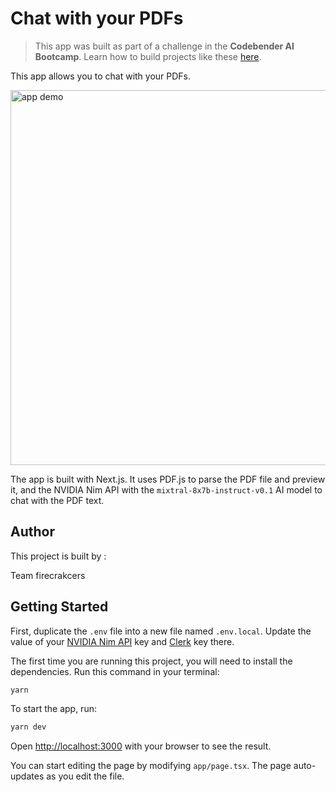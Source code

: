 # Chat with your PDFs

> This app was built as part of a challenge in the **Codebender AI Bootcamp**. Learn how to build projects like these [here](https://lastcodebender.com/bootcamp).

This app allows you to chat with your PDFs.

<img src="https://s9.gifyu.com/images/SVJIG.gif" alt="app demo" width=600>

The app is built with Next.js. It uses PDF.js to parse the PDF file and preview it, and the NVIDIA Nim API with the `mixtral-8x7b-instruct-v0.1` AI model to chat with the PDF text.

## Author

This project is built by :

Team firecrakcers

## Getting Started

First, duplicate the `.env` file into a new file named `.env.local`. Update the value of your [NVIDIA Nim API](https://build.nvidia.com/explore/discover) key and [Clerk](https://clerk.com/docs/upgrade-guides/api-keys) key there.

The first time you are running this project, you will need to install the dependencies. Run this command in your terminal:

```bash
yarn
```

To start the app, run:

```bash
yarn dev
```

Open [http://localhost:3000](http://localhost:3000) with your browser to see the result.

You can start editing the page by modifying `app/page.tsx`. The page auto-updates as you edit the file.
